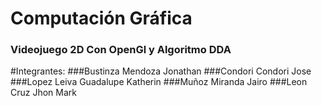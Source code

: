 # Computación Gráfica
### Videojuego 2D Con OpenGl y Algoritmo DDA
#Integrantes:
###Bustinza Mendoza Jonathan
###Condori Condori Jose
###Lopez Leiva Guadalupe Katherin
###Muñoz Miranda Jairo
###Leon Cruz Jhon Mark
